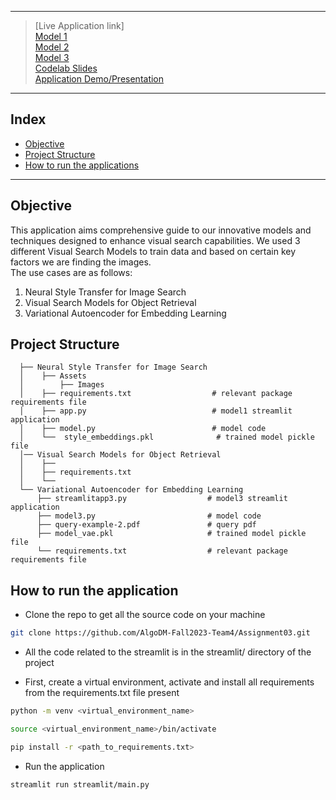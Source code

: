 
----- 
> [Live Application link]<br>
> [Model 1](https://algodm-fall2023-team4-assignment02-streamlitmain-l1iq34.streamlit.app) <br>
> [Model 2](https://drive.google.com/drive/folders/1VJkW1CzJYtQMVyzfoMO9Ta0kdAgatWyE?usp=sharing) <br>
> [Model 3](https://algodm-fall2023-team4-assignment02-streamlitmain-l1iq34.streamlit.app) <br>
> [Codelab Slides](https://codelabs-preview.appspot.com/?file_id=1FCJP5iOxU3BNZ887LejyLGaVKoYz8_n02kPSXLtGNrs/edit?addon_store#0) <br>
> [Application Demo/Presentation](<>)

----- 
## Index
  - [Objective](#objective)
  - [Project Structure](#project-structure)
  - [How to run the applications](#how-to-run-the-application-locally)
----- 

## Objective
This application aims comprehensive guide to our innovative models and techniques designed to enhance visual search capabilities.
We used 3 different Visual Search Models to train data and based on certain key factors we are finding the images.<br>
The use cases are as follows: <br>
1. Neural Style Transfer for Image Search
2. Visual Search Models for Object Retrieval
3. Variational Autoencoder for Embedding Learning

## Project Structure
```
  ├── Neural Style Transfer for Image Search
  │    ├── Assets                          
  │        ├── Images
  │    ├── requirements.txt                  # relevant package requirements file
  │    ├── app.py                            # model1 streamlit application
  │    ├── model.py                          # model code
  │    └──  style_embeddings.pkl              # trained model pickle file 
  │── Visual Search Models for Object Retrieval
  │    ├──
  │    ├── requirements.txt
  │    └──  
  └── Variational Autoencoder for Embedding Learning
      ├── streamlitapp3.py                  # model3 streamlit application    
      ├── model3.py                         # model code
      ├── query-example-2.pdf               # query pdf        
      ├── model_vae.pkl                     # trained model pickle file 
      └── requirements.txt                  # relevant package requirements file      
```
## How to run the application
- Clone the repo to get all the source code on your machine

```bash
git clone https://github.com/AlgoDM-Fall2023-Team4/Assignment03.git
```
- All the code related to the streamlit is in the streamlit/ directory of the project

- First, create a virtual environment, activate and install all requirements from the requirements.txt file present
```bash
python -m venv <virtual_environment_name>
```
```bash
source <virtual_environment_name>/bin/activate
```
```bash
pip install -r <path_to_requirements.txt>
```
- Run the application

```bash
streamlit run streamlit/main.py
```
